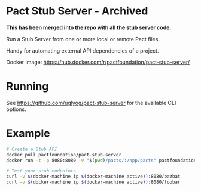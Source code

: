 # Pact Stub Server - Archived

**This has been merged into the repo with all the stub server code.**

Run a Stub Server from one or more local or remote Pact files.

Handy for automating external API dependencies of a project.

Docker image: https://hub.docker.com/r/pactfoundation/pact-stub-server/

# Running 

See https://github.com/uglyog/pact-stub-server for the available CLI options.

# Example


```sh
# Create a Stub API
docker pull pactfoundation/pact-stub-server
docker run -t -p 8080:8080 -v "$(pwd)/pacts/:/app/pacts" pactfoundation/pact-stub-server -p 8080 -d pacts

# Test your stub endpoints
curl -v $(docker-machine ip $(docker-machine active)):8080/bazbat
curl -v $(docker-machine ip $(docker-machine active)):8080/foobar
```

